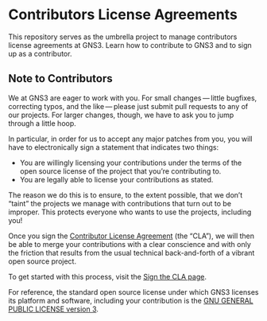 # Contributors License Agreements

This repository serves as the umbrella project to manage contributors license agreements at GNS3. Learn how to contribute to GNS3 and to sign up as a contributor.

Note to Contributors
--------------------

We at GNS3 are eager to work with you. For small changes — little bugfixes, correcting typos, and the like — please just submit pull requests to any of our projects. For larger changes, though, we have to ask you to jump through a little hoop.

In particular, in order for us to accept any major patches from you, you will have to electronically sign a statement that indicates two things:

* You are willingly licensing your contributions under the terms of the open source license of the project that you’re contributing to.
* You are legally able to license your contributions as stated.

The reason we do this is to ensure, to the extent possible, that we don’t “taint” the projects we manage with contributions that turn out to be improper. This protects everyone who wants to use the projects, including you!

Once you sign the [Contributor License Agreement](cla.md) (the “CLA”), we will then be able to merge your contributions with a clear conscience and with only the friction that results from the usual technical back-and-forth of a vibrant open source project.

To get started with this process, visit the [Sign the CLA page](sign-cla.md).

For reference, the standard open source license under which GNS3 licenses its platform and software, including your contribution is the [GNU GENERAL PUBLIC LICENSE version 3](LICENSE).
